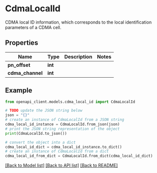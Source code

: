 # CdmaLocalId

CDMA local ID information, which corresponds to the local identification parameters of a CDMA cell.

## Properties

Name | Type | Description | Notes
------------ | ------------- | ------------- | -------------
**pn_offset** | **int** |  | 
**cdma_channel** | **int** |  | 

## Example

```python
from openapi_client.models.cdma_local_id import CdmaLocalId

# TODO update the JSON string below
json = "{}"
# create an instance of CdmaLocalId from a JSON string
cdma_local_id_instance = CdmaLocalId.from_json(json)
# print the JSON string representation of the object
print(CdmaLocalId.to_json())

# convert the object into a dict
cdma_local_id_dict = cdma_local_id_instance.to_dict()
# create an instance of CdmaLocalId from a dict
cdma_local_id_from_dict = CdmaLocalId.from_dict(cdma_local_id_dict)
```
[[Back to Model list]](../README.md#documentation-for-models) [[Back to API list]](../README.md#documentation-for-api-endpoints) [[Back to README]](../README.md)


